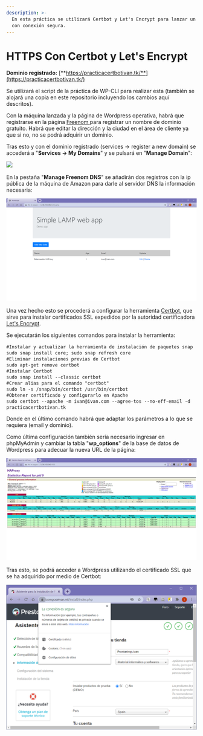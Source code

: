 ```yaml
---
description: >-
  En esta práctica se utilizará Certbot y Let's Encrypt para lanzar un Wordpress
  con conexión segura.
---
```


# HTTPS Con Certbot y Let's Encrypt

**Dominio registrado:** [**https://practicacertbotivan.tk/**](https://practicacertbotivan.tk/)

Se utilizará el script de la práctica de WP-CLI para realizar esta \(también se alojará una copia en este repositorio incluyendo los cambios aquí descritos\).

Con la máquina lanzada y la página de Wordpress operativa, habrá que registrarse en la página [Freenom ](https://www.freenom.com/es/index.html?lang=es)para registrar un nombre de dominio gratuito. Habrá que editar la dirección y la ciudad en el área de cliente ya que si no, no se podrá adquirir un dominio. 

Tras esto y con el dominio registrado \(services -&gt; register a new domain\) se accederá a "**Services -&gt; My Domains**" y se pulsará en "**Manage Domain**":

![](https://i.ibb.co/KcZPyp4/image-42.png)

En la pestaña "**Manage Freenom DNS**" se añadirán dos registros con la ip pública de la máquina de Amazon para darle al servidor DNS la información necesaria:

![](https://raw.githubusercontent.com/ivanmp-lm/IAW/master/.gitbook/assets/image%20(36).png)

Una vez hecho esto se procederá a configurar la herramienta [Certbot](https://certbot.eff.org/), que sirve para instalar certificados SSL expedidos por la autoridad certificadora [Let's Encrypt](https://letsencrypt.org/).

Se ejecutarán los siguientes comandos para instalar la herramienta:

```text
#Instalar y actualizar la herramienta de instalación de paquetes snap
sudo snap install core; sudo snap refresh core
#Eliminar instalaciones previas de Certbot
sudo apt-get remove certbot
#Instalar Certbot
sudo snap install --classic certbot
#Crear alias para el comando "certbot"
sudo ln -s /snap/bin/certbot /usr/bin/certbot
#Obtener certificado y configurarlo en Apache
sudo certbot --apache -m ivan@ivan.com --agree-tos --no-eff-email -d practicacertbotivan.tk
```

Donde en el último comando habrá que adaptar los parámetros a lo que se requiera \(email y dominio\).

Como última configuración también sería necesario ingresar en phpMyAdmin y cambiar la tabla "**wp\_options**" de la base de datos de Wordpress para adecuar la nueva URL de la página:

![](https://raw.githubusercontent.com/ivanmp-lm/IAW/master/.gitbook/assets/image%20(35).png)

Tras esto, se podrá acceder a Wordpress utilizando el certificado SSL que se ha adquirido por medio de Certbot:

![](https://raw.githubusercontent.com/ivanmp-lm/IAW/master/.gitbook/assets/image%20(34).png)
